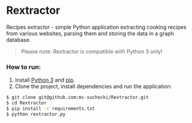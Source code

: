 Rextractor
====

Recipes extractor - simple Python application extracting cooking recipes from various websites, parsing them and storing the data in a graph database.

> Please note: Rextractor is compatible with Python 3 only!

### How to run:
1. Install [Python 3] and [pip].
2. Clone the project, install dependencies and run the application:
```sh
$ git clone git@github.com:mc-suchecki/Rextractor.git
$ cd Rextractor
$ pip install -r requirements.txt
$ python rextractor.py
```

[Python 3]:https://www.python.org/downloads/
[pip]:https://pip.pypa.io/en/latest/installing.html
